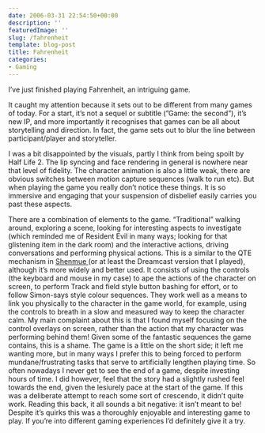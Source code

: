```yaml
---
date: 2006-03-31 22:54:50+00:00
description: ''
featuredImage: ''
slug: /fahrenheit
template: blog-post
title: Fahrenheit
categories:
- Gaming
---
```


I’ve just finished playing Fahrenheit, an intriguing game.


It caught my attention because it sets out to be different from many games of today. For a start, it’s not a sequel or subtitle (”Game: the second”), it’s new IP, and more importantly it recognises that games can be all about storytelling and direction. In fact, the game sets out to blur the line between participant/player and storyteller.

I was a bit disappointed by the visuals, partly I think from being spoilt by Half Life 2. The lip syncing and face rendering in general is nowhere near that level of fidelity. The character animation is also a little weak, there are obvious switches between motion capture sequences (walk to run etc). But when playing the game you really don’t notice these things. It is so immersive and engaging that your suspension of disbelief easily carries you past these aspects.

There are a combination of elements to the game. “Traditional” walking around, exploring a scene, looking for interesting aspects to investigate (which reminded me of Resident Evil in many ways; looking for that glistening item in the dark room) and the interactive actions, driving conversations and performing physical actions. This is a similar to the QTE mechanism in [Shenmue ](http://www.hostultra.com/%7Eshenmuelegend/)(or at least the Dreamcast version that I played), although it’s more widely and better used. It consists of using the controls (the keyboard and mouse in my case) to ape the actions of the character on screen, to perform Track and field style button bashing for effort, or to follow Simon-says style colour sequences. They work well as a means to link you physically to the character in the game world, for example, using the controls to breath in a slow and measured way to keep the character calm. My main complaint about this is that I found myself focusing on the control overlays on screen, rather than the action that my character was performing behind them! Given some of the fantastic sequences the game contains, this is a shame.
The game is a little on the short side; it left me wanting more, but in many ways I prefer this to being forced to perform mundane/frustrating tasks that serve to artificially lengthen playing time. So often nowadays I never get to see the end of a game, despite investing hours of time. I did however, feel that the story had a slightly rushed feel towards the end, given the lesiurely pace at the start of the game. If this was a deliberate attempt to reach some sort of crescendo, it didn’t quite work.
Reading this back, it all sounds a bit negative: it isn’t meant to be! Despite it’s quirks this was a thoroughly enjoyable and interesting game to play. If you’re into different gaming experiences I’d definitely give it a try.
